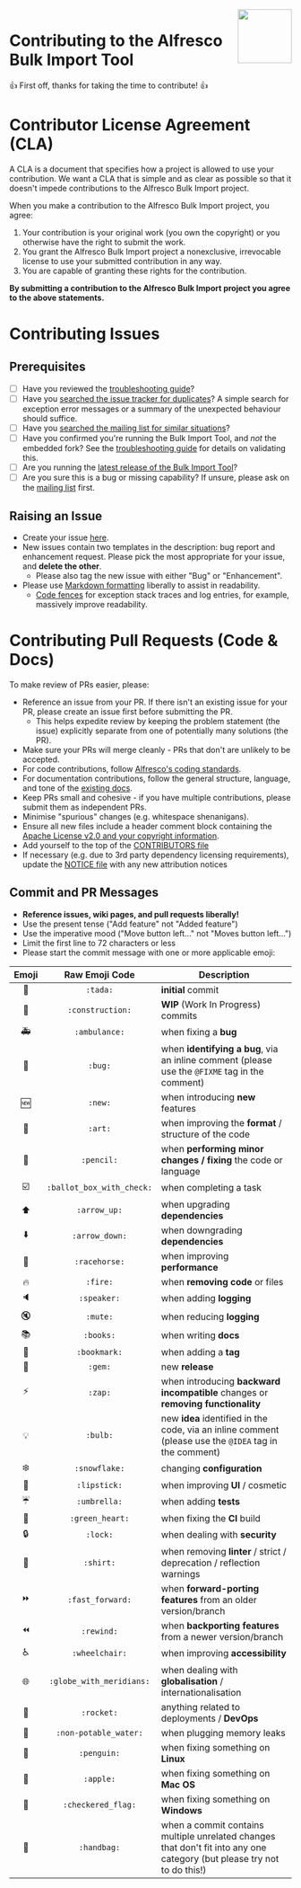 <img align="right" width="96px" height="96px" src="https://raw.github.com/pmonks/alfresco-bulk-import/master/icon.png">

# Contributing to the Alfresco Bulk Import Tool

:+1: First off, thanks for taking the time to contribute! :+1:

# Contributor License Agreement (CLA)

A CLA is a document that specifies how a project is allowed to use your
contribution.  We want a CLA that is simple and as clear as possible so that it
doesn't impede contributions to the Alfresco Bulk Import project.

When you make a contribution to the Alfresco Bulk Import project, you agree:

1. Your contribution is your original work (you own the copyright) or you
otherwise have the right to submit the work.
2. You grant the Alfresco Bulk Import project a nonexclusive, irrevocable
license to use your submitted contribution in any way.
3. You are capable of granting these rights for the contribution.

**By submitting a contribution to the Alfresco Bulk Import project you agree to
the above statements.**

# Contributing Issues

## Prerequisites

* [ ] Have you reviewed the [troubleshooting guide](https://github.com/pmonks/alfresco-bulk-import/wiki/Troubleshooting)?
* [ ] Have you [searched the issue tracker for duplicates](https://github.com/pmonks/alfresco-bulk-import/issues?utf8=%E2%9C%93&q=)?  A simple search for exception error messages or a summary of the unexpected behaviour should suffice.
* [ ] Have you [searched the mailing list for similar situations](https://groups.google.com/forum/#!searchin/alfresco-bulk-filesystem-import/%3Center$20your$20search$20here%3E%7Csort:date)?
* [ ] Have you confirmed you're running the Bulk Import Tool, and *not* the embedded fork?  See the [troubleshooting guide](https://github.com/pmonks/alfresco-bulk-import/wiki/Troubleshooting#embedded-fork) for details on validating this.
* [ ] Are you running the [latest release of the Bulk Import Tool](https://github.com/pmonks/alfresco-bulk-import/releases)?
* [ ] Are you sure this is a bug or missing capability?  If unsure, please ask on the [mailing list](https://groups.google.com/forum/#!forum/alfresco-bulk-filesystem-import) first.

## Raising an Issue

* Create your issue [here](https://github.com/pmonks/alfresco-bulk-import/issues/new).
* New issues contain two templates in the description: bug report and enhancement request. Please pick the most appropriate for your issue, and **delete the other**.
  * Please also tag the new issue with either "Bug" or "Enhancement".
* Please use [Markdown formatting](https://help.github.com/categories/writing-on-github/)
liberally to assist in readability.
  * [Code fences](https://help.github.com/articles/creating-and-highlighting-code-blocks/) for exception stack traces and log entries, for example, massively improve readability.

# Contributing Pull Requests (Code & Docs)

To make review of PRs easier, please:

 * Reference an issue from your PR.  If there isn't an existing issue for your PR, please create an issue first before submitting the PR.
   * This helps expedite review by keeping the problem statement (the issue) explicitly separate from one of potentially many solutions (the PR).
 * Make sure your PRs will merge cleanly - PRs that don't are unlikely to be accepted.
 * For code contributions, follow [Alfresco's coding standards](https://wiki.alfresco.com/wiki/Coding_Standards).
 * For documentation contributions, follow the general structure, language, and tone of the [existing docs](https://github.com/pmonks/alfresco-bulk-import/wiki).
 * Keep PRs small and cohesive - if you have multiple contributions, please submit them as independent PRs.
 * Minimise "spurious" changes (e.g. whitespace shenanigans).
 * Ensure all new files include a header comment block containing the [Apache License v2.0 and your copyright information](http://www.apache.org/licenses/LICENSE-2.0#apply).
 * Add yourself to the top of the [CONTRIBUTORS file](https://github.com/pmonks/alfresco-bulk-import/blob/master/CONTRIBUTORS.md)
 * If necessary (e.g. due to 3rd party dependency licensing requirements), update the [NOTICE file](https://github.com/pmonks/alfresco-bulk-import/blob/master/NOTICE) with any new attribution notices

## Commit and PR Messages

* **Reference issues, wiki pages, and pull requests liberally!**
* Use the present tense ("Add feature" not "Added feature")
* Use the imperative mood ("Move button left..." not "Moves button left...")
* Limit the first line to 72 characters or less
* Please start the commit message with one or more applicable emoji:

| Emoji | Raw Emoji Code | Description |
|:---:|:---:|---|
| :tada: | `:tada:` | **initial** commit |
| :construction: | `:construction:` | **WIP** (Work In Progress) commits |
| :ambulance: | `:ambulance:` | when fixing a **bug** |
| :bug: | `:bug:` | when **identifying a bug**, via an inline comment (please use the `@FIXME` tag in the comment) |
| :new: | `:new:` | when introducing **new** features |
| :art: | `:art:` | when improving the **format** / structure of the code |
| :pencil: | `:pencil:` | when **performing minor changes / fixing** the code or language |
| :ballot_box_with_check: | `:ballot_box_with_check:` | when completing a task |
| :arrow_up: | `:arrow_up:` | when upgrading **dependencies** |
| :arrow_down: | `:arrow_down:` | when downgrading **dependencies** |
| :racehorse: | `:racehorse:` | when improving **performance** |
| :fire: | `:fire:` | when **removing code** or files |
| :speaker: | `:speaker:` | when adding **logging** |
| :mute: | `:mute:` | when reducing **logging** |
| :books: | `:books:` | when writing **docs** |
| :bookmark: | `:bookmark:` | when adding a **tag** |
| :gem: | `:gem:` | new **release** |
| :zap: | `:zap:` | when introducing **backward incompatible** changes or **removing functionality** |
| :bulb: | `:bulb:` | new **idea** identified in the code, via an inline comment (please use the `@IDEA` tag in the comment) |
| :snowflake: | `:snowflake:` | changing **configuration** |
| :lipstick: | `:lipstick:` | when improving **UI** / cosmetic |
| :umbrella: | `:umbrella:` | when adding **tests** |
| :green_heart: | `:green_heart:` | when fixing the **CI** build |
| :lock: | `:lock:` | when dealing with **security** |
| :shirt: | `:shirt:` | when removing **linter** / strict / deprecation / reflection warnings |
| :fast_forward: | `:fast_forward:` | when **forward-porting features** from an older version/branch |
| :rewind: | `:rewind:` | when **backporting features** from a newer version/branch |
| :wheelchair: | `:wheelchair:` | when improving **accessibility** |
| :globe_with_meridians: | `:globe_with_meridians:` | when dealing with **globalisation** / internationalisation |
| :rocket: | `:rocket:` | anything related to deployments / **DevOps** |
| :non-potable_water: | `:non-potable_water:` | when plugging memory leaks
| :penguin: | `:penguin:` | when fixing something on **Linux** |
| :apple: | `:apple:` | when fixing something on **Mac OS** |
| :checkered_flag: | `:checkered_flag:` | when fixing something on **Windows** |
| :handbag: | `:handbag:` | when a commit contains multiple unrelated changes that don't fit into any one category (but please try not to do this!) |
